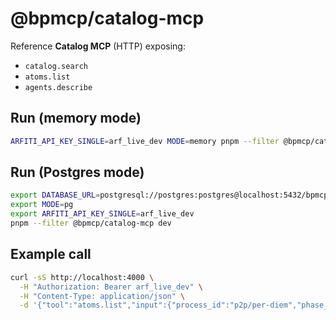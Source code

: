 # @bpmcp/catalog-mcp

Reference **Catalog MCP** (HTTP) exposing:
- `catalog.search`
- `atoms.list`
- `agents.describe`

## Run (memory mode)
```bash
ARFITI_API_KEY_SINGLE=arf_live_dev MODE=memory pnpm --filter @bpmcp/catalog-mcp dev
```

## Run (Postgres mode)
```bash
export DATABASE_URL=postgresql://postgres:postgres@localhost:5432/bpmcp
export MODE=pg
export ARFITI_API_KEY_SINGLE=arf_live_dev
pnpm --filter @bpmcp/catalog-mcp dev
```

## Example call
```bash
curl -sS http://localhost:4000 \
  -H "Authorization: Bearer arf_live_dev" \
  -H "Content-Type: application/json" \
  -d '{"tool":"atoms.list","input":{"process_id":"p2p/per-diem","phase_id":"capture","provider":"payhawk","jurisdiction":"EE"}}' | jq .
```
